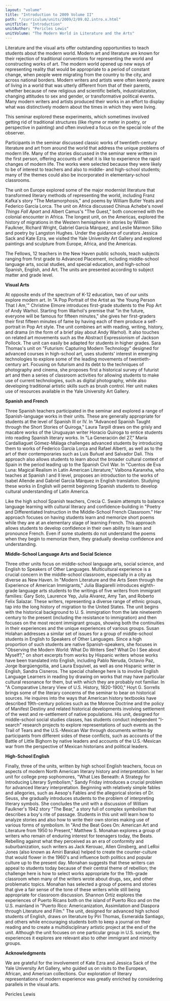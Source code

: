 ```yaml
---
layout: "volume"
title: "Introduction to 2009 Volume II"
path: "/curriculum/units/2009/2/09.02.intro.x.html"
unitTitle: "Introduction"
unitAuthor: "Pericles Lewis"
unitVolume: "The Modern World in Literature and the Arts"
---
```

<body>
 <p>
  Literature and the visual arts offer outstanding opportunities to teach students about the modern world. Modern art and literature are known for their rejection of traditional conventions for representing the world and constructing works of art. The modern world opened up new ways of representing reality that would be appropriate to a period of constant change, when people were migrating from the country to the city, and across national borders. Modern writers and artists were often keenly aware of living in a world that was utterly different from that of their parents, whether because of new religious and scientific beliefs, industrialization, changing attitudes to sex and gender, or transformative political events. Many modern writers and artists produced their works in an effort to display what was distinctively modern about the times in which they were living.
 </p>
<p>
  This seminar explored these experiments, which sometimes involved getting rid of traditional structures (like rhyme or meter in poetry, or perspective in painting) and often involved a focus on the special role of the observer.
 </p>
<p>
  Participants in the seminar discussed classic works of twentieth-century literature and art from around the world that address the unique problems of modern life. Many of the stories discussed in the seminar were written in the first person, offering accounts of what it is like to experience the rapid changes of modern life. The works were selected because they were likely to be of interest to teachers and also to middle- and high-school students; many of the themes could also be incorporated in elementary-school classrooms.
 </p>
<p>
  The unit on Europe explored some of the major modernist literature that transformed literary methods of representing the world, including Franz Kafka's story "The Metamorphosis," and poems by William Butler Yeats and Federico García Lorca. The unit on Africa discussed Chinua Achebe's novel
  <i>
   Things Fall Apart
  </i>
  and Albert Camus's "The Guest," both concerned with the colonial encounter in Africa. The longest unit, on the Americas, explored the history of migrations in the Western hemisphere in stories by William Faulkner, Richard Wright, Gabriel García Márquez, and Leslie Marmon Silko and poetry by Langston Hughes. Under the guidance of curators Jessica Sack and Kate Ezra, we visited the Yale University Art Gallery and explored paintings and sculpture from Europe, Africa, and the Americas.
 </p>
<p>
  The Fellows, 12 teachers in the New Haven public schools, teach subjects ranging from first grade to Advanced Placement, including middle-school language arts, social studies, and special education, and high-school Spanish, English, and Art. The units are presented according to subject matter and grade level.
 </p>
<p>
  <b>
   Visual Arts
  </b>
 </p>
<p>
  At opposite ends of the spectrum of K-12 education, two of our units explore modern art. In "A Pop Portrait of the Artist as 'the Young Person That I Am,'" Christine Elmore introduces first-grade students to the Pop Art of Andy Warhol. Starting from Warhol's premise that "in the future, everyone will be famous for fifteen minutes," she gives her first-graders their first fifteen minutes of fame by having each of them produce a self-portrait in Pop Art style. The unit combines art with reading, writing, history, and drama (in the form of a brief play about Andy Warhol). It also touches on related art movements such as the Abstract Expressionism of Jackson Pollock. The unit can easily be adapted for students in higher grades. Sara Thomas's unit on "Futurism: Capturing Modern Technology" designed for advanced courses in high-school art, uses students' interest in emerging technologies to explore some of the leading movements of twentieth-century art. Focusing on futurism and its debt to the techniques of photography and cinema, she proposes first a historical survey of futurist art and then a series of classroom activities for allowing students to make use of current technologies, such as digital photography, while also developing traditional artistic skills such as brush control. Her unit makes use of resources available in the Yale University Art Gallery.
 </p>
<p>
  <b>
   Spanish and French
  </b>
 </p>
<p>
  Three Spanish teachers participated in the seminar and explored a range of Spanish-language works in their units. These are generally appropriate for students at the level of Spanish III or IV. In "Advanced Spanish Taught through the Short Stories of Quiroga," Laura Tarpill draws on the grisly and macabre works of the Uruguayan writer Horacio Quiroga to entice students into reading Spanish literary works. In "La Generación del 27," María Cardalliaguet Gómez-Málaga challenges advanced students by introducing them to works of Federico García Lorca and Rafael Alberti, as well as to the art of their contemporaries such as Luis Buñuel and Salvador Dalí. This approach also allows students to learn about the broader cultural context of Spain in the period leading up to the Spanish Civil War.  In "Cuentos de Eva Luna: Magical Realism in Latin American Literature," Valbona Karanxha, who teaches at Spanish I and II level, proposes an introduction to the works of Isabel Allende and Gabriel García Márquez in English translation. Studying these works in English will permit beginning Spanish students to develop  cultural understanding of Latin America.
 </p>
<p>
  Like the high school Spanish teachers, Crecia C. Swaim attempts to balance language learning with cultural literacy and confidence-building in "Poetry and Differentiated Instruction in the Middle-School French Classroom." Her approach focuses on having students learn and memorize short poems while they are at an elementary stage of learning French. This approach allows students to develop confidence in their own ability to learn and pronounce French. Even if some students do not understand the poems when they begin to memorize them, they gradually develop confidence and understanding.
 </p>
<p>
  <b>
   Middle-School Language Arts and Social Science
  </b>
 </p>
<p>
  Three other units focus on middle-school language arts, social science, and English to Speakers of Other Languages. Multicultural experience is a crucial concern in the middle-school classroom, especially in a city as diverse as New Haven. In "Modern Literature and the Arts Seen through the Experience of American Immigrants," Julia Biagiarelli introduces eighth-grade language arts students to the writings of five writers from immigrant families: Gary Soto, Laurence Yep, Julia Alvarez, Amy Tan, and Roberto Felix Salazar. These writers, representing a diverse range of ethnic groups, tap into the long history of migration to the United States. The unit begins with the historical background to U. S. immigration from the late nineteenth century to the present (including the resistance to immigration) and then focuses on the most recent immigrant groups, showing both the continuities in their experiences and the unique experiences of various groups. Susan Holahan addresses a similar set of issues for a group of middle-school students in English to Speakers of Other Languages.  Since a high proportion of such students are native Spanish-speakers, she focuses in "Observing the Modern World: What Do Writers See? What Do I See about Myself?," on short excerpts from works by Hispanic writers whose works have been translated into English, including Pablo Neruda, Octavio Paz, Jorge Ibargüengoitia, and Laura Esquivel, as well as one Hispanic writer in English, Sandra Cisneros. The special challenge here is to involve English Language Learners in reading by drawing on works that may have particular cultural resonance for them, but with which they are probably not familiar. In "A Comparative Literary View of U.S. History, 1820-1900," Hoyt G. Sorrells brings some of the literary concerns of the seminar to bear on historical sources. He inquires into the ways that American history textbooks have described 19th-century policies such as the Monroe Doctrine and the policy of Manifest Destiny and related historical developments involving settlement of the west and re-settlement of native populations. His unit, designed for middle-school social studies classes, has students conduct independent "I-search" research projects to explore representations of such events as the Trail of Tears and the U.S.-Mexican War through documents written by participants from different sides of these conflicts, such as accounts of the Battle of Little Bighorn by native leaders and accounts of the U.S.-Mexican war from the perspective of Mexican historians and political leaders.
 </p>
<p>
  <b>
   High-School English
  </b>
 </p>
<p>
  Finally, three of the units, written by high school English teachers, focus on aspects of modern North American literary history and interpretation. In her unit for college prep sophomores, "What Lies Beneath: A Strategy for Introducing Literary Symbolism," Sandy Friday introduces a crucial problem for advanced literary interpretation. Beginning with relatively simple fables and allegories, such as Aesop's Fables and the allegorical stories of Dr. Seuss, she gradually introduces students to the problem of interpreting literary symbols. She concludes the unit with a discussion of William Faulkner's 1942 story "The Bear," a story full of complex symbolism that describes a boy's rite of passage. Students in this unit will learn how to analyze stories and also how to write their own stories making use of various forms of symbolism. In "And the Beat Goes On: American Art and Literature from 1950 to Present," Matthew S. Monahan explores a group of writers who remain of enduring interest for teenagers today, the Beats.  Rebelling against what they perceived as an era of conformity and suburbanization, such writers as Jack Kerouac, Allen Ginsberg, and LeRoi Jones (also known as Amiri Baraka) helped to create the counter-culture that would flower in the 1960's and influence both politics and popular culture up to the present day. Monahan suggests that these writers can appeal to students today because of their central theme of rebellion; the challenge here is how to select works appropriate for the 11th-grade classroom when many of the writers wrote about drugs, sex, and other problematic topics. Monahan has selected a group of poems and stories that give a fair sense of the tone of these writers while still being appropriate for classroom discussion. Shannon Ortíz explores the experiences of Puerto Ricans both on the island of Puerto Rico and on the U.S. mainland in "Puerto Rico: Americanization, Assimilation and Diaspora through Literature and Film."  The unit, designed for advanced high school students of English, draws on literature by Piri Thomas, Esmeralda Santiago, and others while encouraging students both to keep a journal on their reading and to create a multidisciplinary artistic project at the end of the unit. Although the unit focuses on one particular group in U.S. society, the experiences it explores are relevant also to other immigrant and minority groups.
 </p>
<p>
  <b>
   Acknowledgments
  </b>
 </p>
<p>
  We are grateful for the involvement of Kate Ezra and Jessica Sack of the Yale University Art Gallery, who guided us on visits to the European, African, and American collections.  Our exploration of literary representations of modern experience was greatly enriched by considering parallels in the visual arts.
 </p>
<p>
  Pericles Lewis
 </p>


</body>